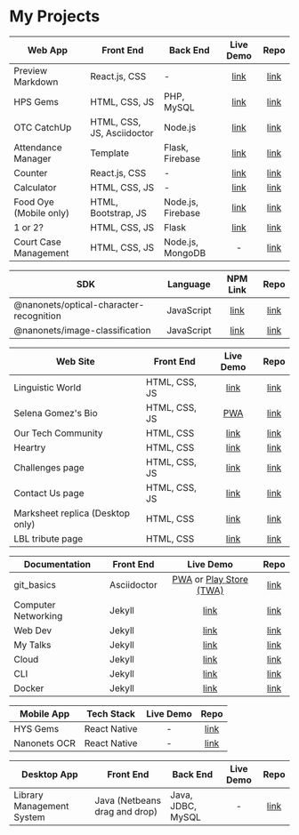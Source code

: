 # My Projects

Web App | Front End | Back End | Live Demo | Repo
------- | --------- | -------- | :-------: | :--:
Preview Markdown | React.js, CSS | - | [link](https://harshkapadia2.github.io/preview-markdown) | [link](https://github.com/HarshKapadia2/preview-markdown)
HPS Gems | HTML, CSS, JS | PHP, MySQL | [link](https://hps-gems.herokuapp.com) | [link](https://github.com/HarshKapadia2/hps-gems)
OTC CatchUp | HTML, CSS, JS, Asciidoctor | Node.js | [link](https://catchup.ourtech.community) | [link](https://github.com/OurTechCommunity/catchup)
Attendance Manager | Template | Flask, Firebase | [link](https://attendance-management-flask.herokuapp.com) | [link](https://github.com/HarshKapadia2/attendance_management)
Counter | React.js, CSS | - | [link](https://harshkapadia2.github.io/react-js-counter) | [link](https://github.com/HarshKapadia2/react-js-counter)
Calculator| HTML, CSS, JS | - | [link](https://harshkapadia2.github.io/calculator) | [link](https://github.com/HarshKapadia2/calculator)
Food Oye (Mobile only) | HTML, Bootstrap, JS | Node.js, Firebase | [link](https://food-oye.herokuapp.com) | [link](https://github.com/rajatrjoshi/food-oye)
1 or 2? | HTML, CSS, JS | Flask | [link](https://one-or-two.herokuapp.com) | [link](https://github.com/HarshKapadia2/one-or-two)
Court Case Management | HTML, CSS, JS | Node.js, MongoDB | - | [link](https://github.com/HarshKapadia2/court_case_management_web_app)

SDK | Language | NPM Link | Repo
----------- | -------- | :----------: | :--:
@nanonets/optical-character-recognition | JavaScript | [link](https://www.npmjs.com/package/@nanonets/optical-character-recognition) | [link](https://github.com/NanoNets/ocr-js-sdk)
@nanonets/image-classification | JavaScript | [link](https://www.npmjs.com/package/@nanonets/image-classification) | [link](https://github.com/NanoNets/ic-js-sdk)

Web Site | Front End | Live Demo | Repo
-------- | --------- | :-------: | :--:
Linguistic World | HTML, CSS, JS | [link](https://linguisticworld.in) | [link](https://github.com/LinguisticWorld/web-site)
Selena Gomez's Bio | HTML, CSS, JS | [PWA](https://harshkapadia2.github.io/sg-bio) | [link](https://github.com/HarshKapadia2/sg-bio)
Our Tech Community | HTML, CSS | [link](https://ourtech.community) | [link](https://github.com/OurTechCommunity/web-site)
Heartry | HTML, CSS | [link](https://www.heartry.tk) | [link](https://github.com/SirusCodes/heartry/tree/gh-pages)
Challenges page | HTML, CSS, JS | [link](https://harshkapadia2.github.io/sample-challenges-page) | [link](https://github.com/HarshKapadia2/sample-challenges-page)
Contact Us page | HTML, CSS, JS | [link](https://harshkapadia2.github.io/sample-contact-us-page) | [link](https://github.com/HarshKapadia2/sample-contact-us-page)
Marksheet replica (Desktop only) | HTML, CSS | [link](https://harshkapadia2.github.io/sample-marksheet) | [link](https://github.com/HarshKapadia2/sample-marksheet)
LBL tribute page | HTML, CSS | [link](https://harshkapadia2.github.io/lbl-tribute-page) | [link](https://github.com/HarshKapadia2/lbl-tribute-page)

Documentation | Front End | Live Demo | Repo
------------- | --------- | :-------: | :--:
git_basics | Asciidoctor | [PWA](https://harshkapadia2.github.io/git_basics) or [Play Store (TWA)](https://play.google.com/store/apps/details?id=com.harsh_kapadia.git_basics) | [link](https://github.com/HarshKapadia2/git_basics)
Computer Networking | Jekyll | [link](https://harshkapadia2.github.io/networking) | [link](https://github.com/HarshKapadia2/networking)
Web Dev | Jekyll | [link](https://dev.harshkapadia.me) | [link](https://github.com/HarshKapadia2/web-dev)
My Talks | Jekyll | [link](https://talks.harshkapadia.me) | [link](https://github.com/HarshKapadia2/talks)
Cloud | Jekyll | [link](https://harshkapadia2.github.io/cloud) | [link](https://github.com/HarshKapadia2/cloud)
CLI | Jekyll | [link](https://harshkapadia2.github.io/cli) | [link](https://github.com/HarshKapadia2/cli)
Docker | Jekyll | [link](https://harshkapadia2.github.io/docker) | [link](https://github.com/HarshKapadia2/docker)

Mobile App | Tech Stack | Live Demo | Repo
---------- | ---------- | :-------: | :--:
HYS Gems | React Native | - | [link](https://github.com/HarshKapadia2/hys-gems)
Nanonets OCR | React Native | - | [link](https://github.com/HarshKapadia2/nanonets-ocr-app)

Desktop App | Front End | Back End | Live Demo | Repo
----------- | --------- | -------- | :-------: | :--:
Library Management System | Java (Netbeans drag and drop) | Java, JDBC, MySQL | - | [link](https://github.com/HarshKapadia2/JDBC_LibraryManagementSystem)
